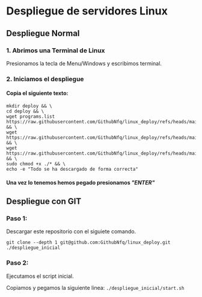 # Despliegue de servidores Linux

## Despliegue Normal
### 1. Abrimos una Terminal de Linux
Presionamos la tecla de Menu/Windows y escribimos terminal.
### 2. Iniciamos el despliegue
#### Copia el siguiente texto:
~~~
mkdir deploy && \
cd deploy && \
wget programs.list https://raw.githubusercontent.com/GithubNfq/linux_deploy/refs/heads/main/programs.list && \
wget https://raw.githubusercontent.com/GithubNfq/linux_deploy/refs/heads/main/start.sh && \
wget https://raw.githubusercontent.com/GithubNfq/linux_deploy/refs/heads/main/tools.sh && \
sudo chmod +x ./* && \
echo -e "Todo se ha descargado de forma correcta"
~~~
#### Una vez lo tenemos hemos pegado presionamos ***\"ENTER\"***








## Despliegue con GIT
### Paso 1:
Descargar este repositorio con el siguiete comando.

`git clone --depth 1 git@github.com:GithubNfq/linux_deploy.git ./despliegue_inicial`

### Paso 2:
Ejecutamos el script inicial.

Copiamos y pegamos la siguiente linea: `./despliegue_inicial/start.sh`
